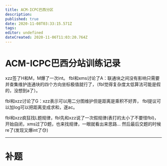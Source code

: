 ```yaml
---
title: ACM-ICPC巴西分区
description: 
published: true
date: 2020-11-08T03:33:15.571Z
tags: 
editor: undefined
dateCreated: 2020-11-06T11:03:20.764Z
---
```


# ACM-ICPC巴西分站训练记录
xzz签了H和M，M爆了一次int。
fbl和xms讨论了A：联通块之间没有影响只需要并查集维护连通块的四个方向坐标极值就行了，（fbl觉得复杂度太低算法可能是假的，没想到a了）。

fbl和xzz讨论了G：xzz表示可以用二分图维护但是距离是乘积不好弄，
fbl提议可以加log可以把距离变成求和，遂ac。

fbl和xzz疯狂找L题规律，fbl先和xzz说了一次假规律(表打的太小了不要怪fbl)，开始自闭，xms过了D题，也来找规律，一眼就看出来思路... 然后最后交题的时候re了(发现又爆int了😓)

-----
# 补题